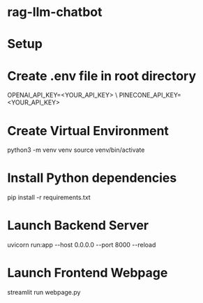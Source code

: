 # rag-llm-chatbot

# Setup

# Create .env file in root directory
OPENAI_API_KEY=<YOUR_API_KEY> \\
PINECONE_API_KEY=<YOUR_API_KEY>

# Create Virtual Environment
python3 -m venv venv
source venv/bin/activate

# Install Python dependencies
pip install -r requirements.txt

# Launch Backend Server
uvicorn run:app --host 0.0.0.0 --port 8000 --reload

# Launch Frontend Webpage
streamlit run webpage.py
